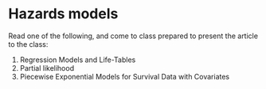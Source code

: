 # Hazards models

Read one of the following, and come to class prepared to present the article to the class:

1. Regression Models and Life-Tables
2. Partial likelihood
3. Piecewise Exponential Models for Survival Data with Covariates